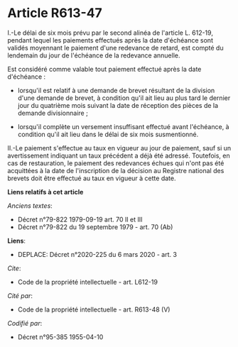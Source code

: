 # Article R613-47

I.-Le délai de six mois prévu par le second alinéa de l'article L. 612-19, pendant lequel les paiements effectués après la
date d'échéance sont validés moyennant le paiement d'une redevance de retard, est compté du lendemain du jour de l'échéance
de la redevance annuelle. 

Est considéré comme valable tout paiement effectué après la date d'échéance :

- lorsqu'il est relatif à une demande de brevet résultant de la division d'une demande de brevet, à condition qu'il ait lieu
au plus tard le dernier jour du quatrième mois suivant la date de réception des pièces de la demande divisionnaire ;

- lorsqu'il complète un versement insuffisant effectué avant l'échéance, à condition qu'il ait lieu dans le délai de six mois
susmentionné. 

II.-Le paiement s'effectue au taux en vigueur au jour de paiement, sauf si un avertissement indiquant un taux précédent a
déjà été adressé. Toutefois, en cas de restauration, le paiement des redevances échues qui n'ont pas été acquittées à la date
de l'inscription de la décision au Registre national des brevets doit être effectué au taux en vigueur à cette date.

**Liens relatifs à cet article**

_Anciens textes_:

  - Décret n°79-822 1979-09-19 art. 70 II et III
  - Décret n°79-822 du 19 septembre 1979 - art. 70 (Ab)

**Liens**:

  - DEPLACE: Décret n°2020-225 du 6 mars 2020 - art. 3

_Cite_:

  - Code de la propriété intellectuelle - art. L612-19

_Cité par_:

  - Code de la propriété intellectuelle - art. R613-48 (V)

_Codifié par_:

  - Décret n°95-385 1955-04-10

